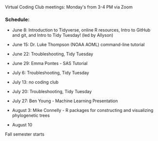 Virtual Coding Club meetings: Monday's from 3-4 PM via Zoom

### Schedule:

- June 8: Introduction to Tidyverse, online R resources, Intro to GitHub and git, and Intro to Tidy Tuesday! (led by Allyson)
- June 15: Dr. Luke Thompson (NOAA AOML) command-line tutorial
- June 22: Troubleshooting, Tidy Tuesday
- June 29: Emma Pontes - SAS Tutorial

- July 6: Troubleshooting, Tidy Tuesday
- July 13: no coding club
- July 20: Troubleshooting, Tidy Tuesday
- July 27: Ben Young - Machine Learning Presentation

- August 3: Mike Connelly - R packages for constructing and visualizing phylogenetic trees
- August 10

Fall semester starts
